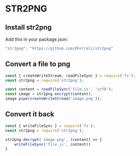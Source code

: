 # STR2PNG

## Install str2png

Add this in your package.json:
```javascript
"str2png": "https://github.com/Ehstrali/str2png"
```

## Convert a file to png

```javascript
const { createWriteStream, readFileSync } = require('fs');
const str2png = require('str2png');

const content = readFileSync('file.js', 'utf8');
const image = str2png.encrypt(content);
image.pipe(createWriteStream('image.png'));
```

## Convert it back

```javascript
const { writeFileSync } = require('fs');
const str2png = require('str2png');

str2png.decrypt('image.png', (content) => {
    writeFileSync('file.js', content))
}
```
